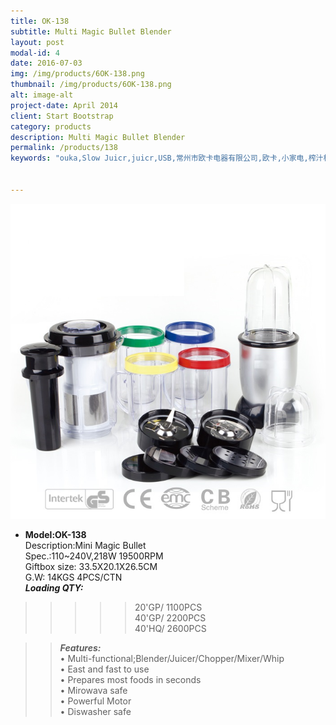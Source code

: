 ```yaml
---
title: OK-138
subtitle: Multi Magic Bullet Blender
layout: post
modal-id: 4
date: 2016-07-03
img: /img/products/6OK-138.png
thumbnail: /img/products/6OK-138.png
alt: image-alt
project-date: April 2014
client: Start Bootstrap
category: products
description: Multi Magic Bullet Blender
permalink: /products/138
keywords: "ouka,Slow Juicr,juicr,USB,常州市欧卡电器有限公司,欧卡,小家电,榨汁机,慢磨机,原汁机"


---
```

<div>
<img src="/img/products/6OK-138.png" class="img-responsive img-centered"/>
</div>

- **Model:OK-138**       
   Description:Mini Magic Bullet   
Spec.:110~240V,218W   19500RPM  
Giftbox size: 33.5X20.1X26.5CM    
G.W: 14KGS   4PCS/CTN   
**_Loading QTY:_**    
 >>>>>20'GP/  1100PCS  
       40'GP/   2200PCS  
       40'HQ/  2600PCS    

 >> **_Features:_**   
• Multi-functional;Blender/Juicer/Chopper/Mixer/Whip  
• East and fast to use      
• Prepares most foods in seconds   
• Mirowava safe  
• Powerful Motor  
• Diswasher safe  

